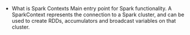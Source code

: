 - What is Spark Contexts
  Main entry point for Spark functionality. A SparkContext represents the connection to a Spark cluster, and can be used to create RDDs, accumulators and broadcast variables on that cluster.
